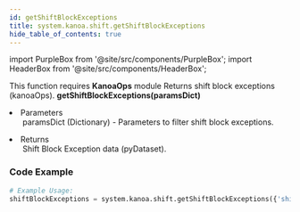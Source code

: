 ```yaml
---
id: getShiftBlockExceptions
title: system.kanoa.shift.getShiftBlockExceptions
hide_table_of_contents: true
---
```


import PurpleBox from '@site/src/components/PurpleBox';
import HeaderBox from '@site/src/components/HeaderBox';

<PurpleBox>This function requires <b>KanoaOps</b> module</PurpleBox>
<HeaderBox header="Description">Returns shift block exceptions (kanoaOps).</HeaderBox>
<HeaderBox header="Syntax">
    <b>getShiftBlockExceptions(paramsDict)</b>
    <li>Parameters <br />
        <ul>paramsDict (Dictionary) - Parameters to filter shift block exceptions.</ul>
    </li>
    <li>Returns <br />
        <ul>Shift Block Exception data (pyDataset).</ul>
    </li>
</HeaderBox>

### Code Example

```python
# Example Usage:
shiftBlockExceptions = system.kanoa.shift.getShiftBlockExceptions({'shiftBlockId': 1})

